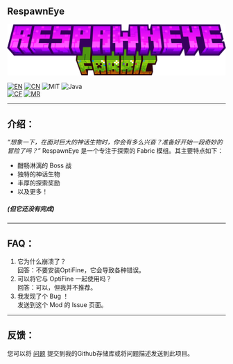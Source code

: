 ## RespawnEye

![LOGO](./icon/icon.png)

[![EN](https://img.shields.io/badge/English-Click-blue)](../README.md)
[![CN](https://img.shields.io/badge/简体中文-Click-blue)](./README_zh.md)
![MIT](https://img.shields.io/badge/License-MIT-green)
![Java](https://img.shields.io/badge/Java-100%25-orange)  
[![CF](https://img.shields.io/badge/CuresForge-RespawnEye-red)](https://www.curseforge.com/minecraft/mc-mods/respawneye)
[![MR](https://img.shields.io/badge/Modrinth-RespawnEye-green)](https://modrinth.com/mod/respawneye)

---

## 介绍：
*“想象一下，在面对巨大的神话生物时，你会有多么兴奋？准备好开始一段奇妙的冒险了吗？”*
RespawnEye 是一个专注于探索的 Fabric 模组。其主要特点如下：  
 - 酣畅淋漓的 Boss 战
 - 独特的神话生物
 - 丰厚的探索奖励
 - 以及更多！
##### (但它还没有完成)

---

## FAQ：
1. 它为什么崩溃了？  
回答：不要安装OptiFine，它会导致各种错误。
2. 可以将它与 OptiFine 一起使用吗？  
回答：可以，但我并不推荐。
3. 我发现了个 Bug ！  
   发送到这个 Mod 的 Issue 页面。

---

## 反馈：
您可以将 [问题](https://github.com/HuanMeng-official/RespawnEye/issues) 提交到我的Github存储库或将问题描述发送到此项目。